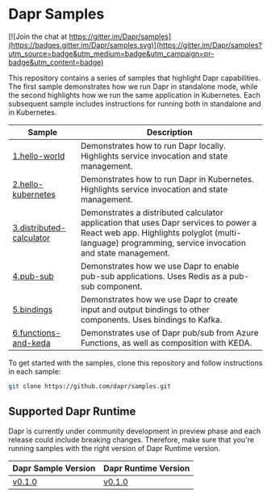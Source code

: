 # Dapr Samples

[![Join the chat at https://gitter.im/Dapr/samples](https://badges.gitter.im/Dapr/samples.svg)](https://gitter.im/Dapr/samples?utm_source=badge&utm_medium=badge&utm_campaign=pr-badge&utm_content=badge)

This repository contains a series of samples that highlight Dapr capabilities. The first sample demonstrates how we run Dapr in standalone mode, while the second highlights how we run the same application in Kubernetes. Each subsequent sample includes instructions for running both in standalone and in Kubernetes.

| Sample                   | Description                                                                                                                                                                                    |
|--------------------------|------------------------------------------------------------------------------------------------------------------------------------------------------------------------------------------------|
| [1.hello-world](./1.hello-world)            | Demonstrates how to run Dapr locally. Highlights service invocation and state management.                                                                                                      |
| [2.hello-kubernetes](./2.hello-kubernetes)       | Demonstrates how to run Dapr in Kubernetes. Highlights service invocation and state management.                                                                                                |
| [3.distributed-calculator](./3.distributed-calculator) | Demonstrates a distributed calculator application that uses Dapr services to power a React web app. Highlights polyglot (multi-language) programming, service invocation and state management. |
| [4.pub-sub](./4.pub-sub)                | Demonstrates how we use Dapr to enable pub-sub applications. Uses Redis as a pub-sub component.                                                                                          |
| [5.bindings](./5.bindings)            | Demonstrates how we use Dapr to create input and output bindings to other components. Uses bindings to Kafka.                                                                            |
| [6.functions-and-keda](./6.functions-and-keda) | Demonstrates use of Dapr pub/sub from Azure Functions, as well as composition with KEDA. |

To get started with the samples, clone this repository and follow instructions in each sample:
```bash
git clone https://github.com/dapr/samples.git
```

## Supported Dapr Runtime

Dapr is currently under community development in preview phase and each release could include breaking changes. Therefore, make sure that you're running samples with the right version of Dapr Runtime version.

| Dapr Sample Version  | Dapr Runtime Version |
|----------------------|----------------------|
| [v0.1.0](https://github.com/dapr/samples/tree/v0.1.0) | [v0.1.0](https://github.com/dapr/dapr/tree/release-0.1) |